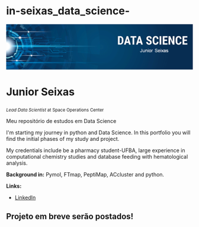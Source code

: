 # in-seixas_data_science-

<p align="center">
  <img src="banner.png" >
</p>

# Junior Seixas
<sub>*Lead Data Scientist* at Space Operations Center</sub>

Meu repositório de estudos em Data Science 

I'm starting my journey in python and Data Science. In this portfolio you will find the initial phases of my study and project.

My credentials include be a pharmacy student-UFBA,  large experience in computational chemistry studies and database feeding with hematological analysis.

**Background in:** Pymol, FTmap, PeptiMap, ACcluster and python.

**Links:**
* [LinkedIn](https://www.linkedin.com/in/gessualdo-seixas-4861b975/)



## Projeto em breve serão postados! 
